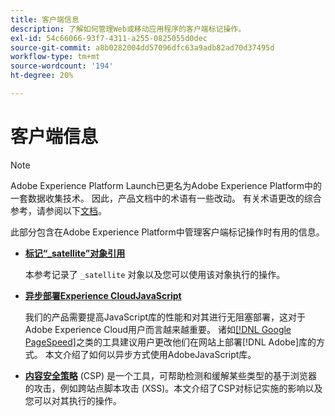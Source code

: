 ```yaml
---
title: 客户端信息
description: 了解如何管理Web或移动应用程序的客户端标记操作。
exl-id: 54c66066-93f7-4311-a255-0825055d0dec
source-git-commit: a8b0282004dd57096dfc63a9adb82ad70d37495d
workflow-type: tm+mt
source-wordcount: '194'
ht-degree: 20%

---
```


# 客户端信息

>[!NOTE]
>
>Adobe Experience Platform Launch已更名为Adobe Experience Platform中的一套数据收集技术。 因此，产品文档中的术语有一些改动。 有关术语更改的综合参考，请参阅以下[文档](../../term-updates.md)。

此部分包含在Adobe Experience Platform中管理客户端标记操作时有用的信息。

* [**标记“_satellite”对象引用**](satellite-object.md)

  本参考记录了 `_satellite` 对象以及您可以使用该对象执行的操作。

* [**异步部署Experience CloudJavaScript**](asynchronous-deployment.md)

  我们的产品需要提高JavaScript库的性能和对其进行无阻塞部署，这对于Adobe Experience Cloud用户而言越来越重要。 诸如[[!DNL Google PageSpeed]](https://developers.google.com/speed/pagespeed/insights/)之类的工具建议用户更改他们在网站上部署[!DNL Adobe]库的方式。 本文介绍了如何以异步方式使用AdobeJavaScript库。

* [**内容安全策略**](content-security-policy.md) (CSP) 是一个工具，可帮助检测和缓解某些类型的基于浏览器的攻击，例如跨站点脚本攻击 (XSS)。本文介绍了CSP对标记实施的影响以及您可以对其执行的操作。

